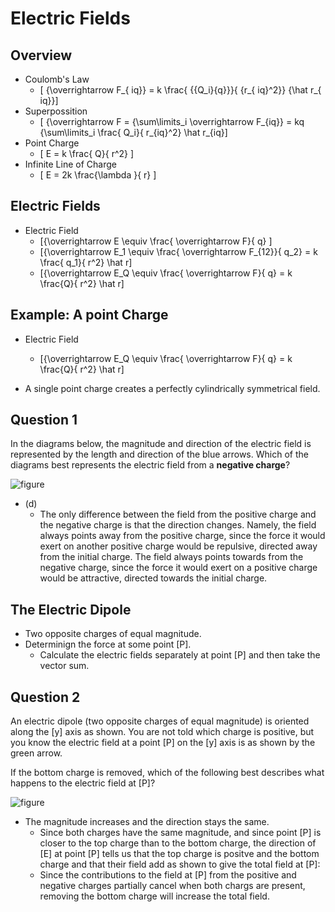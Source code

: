 # Electric Fields

## Overview

* Coulomb's Law
  * \[ {\overrightarrow F_{ iq}} = k \frac{ {{Q_i}{q}}}{ {r_{ iq}^2}} {\hat r_{ iq}}\]
* Superpossition
  * \[ {\overrightarrow F = {\sum\limits_i \overrightarrow F_{iq}} = kq {\sum\limits_i \frac{ Q_i}{ r_{iq}^2} \hat r_{iq}\]
* Point Charge
  * \[ E = k \frac{ Q}{ r^2} \]
* Infinite Line of Charge
  * \[ E = 2k \frac{\lambda }{ r} \]

## Electric Fields

* Electric Field
  * \[{\overrightarrow E \equiv \frac{ \overrightarrow F}{ q} \]
  * \[{\overrightarrow E_1 \equiv \frac{ \overrightarrow F_{12}}{ q_2} = k \frac{ q_1}{ r^2} \hat r\]
  * \[{\overrightarrow E_Q \equiv \frac{ \overrightarrow F}{ q} = k \frac{Q}{ r^2} \hat r\]

## Example: A point Charge

* Electric Field
  * \[{\overrightarrow E_Q \equiv \frac{ \overrightarrow F}{ q} = k \frac{Q}{ r^2} \hat r\]

* A single point charge creates a perfectly cylindrically symmetrical field.

## Question 1

In the diagrams below, the magnitude and direction of the electric field is represented 
by the length and direction of the blue arrows. Which of the diagrams best represents 
the electric field from a **negative charge**?

![figure](http://public.kurtrudolph.net/00/Screen%20Shot%202012-06-11%20at%2010.46.19%20PM.png)

* (d)
  * The only difference between the field from the positive charge and the negative 
charge is that the direction changes. Namely, the field always points away from the 
positive charge, since the force it would exert on another positive charge would be 
repulsive, directed away from the initial charge. The field always points towards 
from the negative charge, since the force it would exert on a positive charge would 
be attractive, directed towards the initial charge.

## The Electric Dipole
* Two opposite charges of equal magnitude.
* Determinign the force at some point \[P\].
  * Calculate the electric fields separately at point \[P\] and then take the
vector sum.

## Question 2

An electric dipole (two opposite charges of equal magnitude) is oriented along the 
\[y\] axis as shown. You are not told which charge is positive, but you know the 
electric field at a point \[P\] on the \[y\] axis is as shown by the green arrow.

If the bottom charge is removed, which of the following best describes what happens 
to the electric field at \[P\]?

![figure](http://public.kurtrudolph.net/00/Screen%20Shot%202012-06-11%20at%2011.19.12%20PM.png)

* The magnitude increases and the direction stays the same.
  * Since both charges have the same magnitude, and since point \[P\] is closer to 
    the top charge than to the bottom charge, the direction of \[E\] at point \[P\] tells 
    us that the top charge is positve and the bottom charge and that their field 
    add as shown to give the total field at \[P\]:
  * Since the contributions to the field at \[P\] from the positive and negative 
    charges partially cancel when both chargs are present, removing the bottom 
    charge will increase the total field.